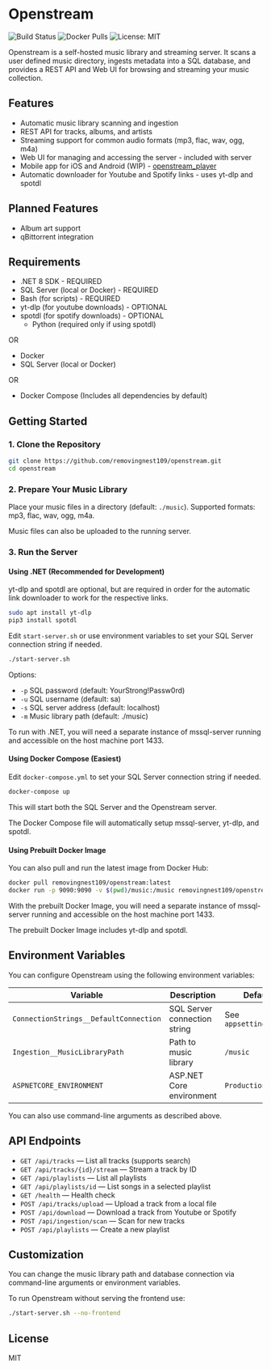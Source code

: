 # Openstream

![Build Status](https://github.com/removingnest109/openstream/actions/workflows/docker-image.yml/badge.svg)
![Docker Pulls](https://img.shields.io/docker/pulls/removingnest109/openstream)
![License: MIT](https://img.shields.io/badge/License-MIT-yellow.svg)

Openstream is a self-hosted music library and streaming server. It scans a user defined music directory, ingests metadata into a SQL database, and provides a REST API and Web UI for browsing and streaming your music collection.

## Features

- Automatic music library scanning and ingestion
- REST API for tracks, albums, and artists
- Streaming support for common audio formats (mp3, flac, wav, ogg, m4a)
- Web UI for managing and accessing the server - included with server
- Mobile app for iOS and Android (WIP) - [openstream_player](https://github.com/removingnest109/openstream_player)
- Automatic downloader for Youtube and Spotify links - uses yt-dlp and spotdl

## Planned Features

- Album art support
- qBittorrent integration

## Requirements

- .NET 8 SDK - REQUIRED
- SQL Server (local or Docker) - REQUIRED
- Bash (for scripts) - REQUIRED
- yt-dlp (for youtube downloads) - OPTIONAL
- spotdl (for spotify downloads) - OPTIONAL
  - Python (required only if using spotdl)

OR

- Docker
- SQL Server (local or Docker)

OR

- Docker Compose (Includes all dependencies by default)

## Getting Started

### 1. Clone the Repository

```bash
git clone https://github.com/removingnest109/openstream.git
cd openstream
```

### 2. Prepare Your Music Library

Place your music files in a directory (default: `./music`). Supported formats: mp3, flac, wav, ogg, m4a.

Music files can also be uploaded to the running server.

### 3. Run the Server

#### Using .NET (Recommended for Development)

yt-dlp and spotdl are optional, but are required in order for the automatic link downloader to work for the respective links.

```bash
sudo apt install yt-dlp
pip3 install spotdl
```

Edit `start-server.sh` or use environment variables to set your SQL Server connection string if needed.

```bash
./start-server.sh
```

Options:

- `-p` SQL password (default: YourStrong!Passw0rd)
- `-u` SQL username (default: sa)
- `-s` SQL server address (default: localhost)
- `-m` Music library path (default: ./music)

To run with .NET, you will need a separate instance of mssql-server running and accessible on the host machine port 1433.

#### Using Docker Compose (Easiest)

Edit `docker-compose.yml` to set your SQL Server connection string if needed.

```bash
docker-compose up
```

This will start both the SQL Server and the Openstream server.

The Docker Compose file will automatically setup mssql-server, yt-dlp, and spotdl.

#### Using Prebuilt Docker Image

You can also pull and run the latest image from Docker Hub:

```bash
docker pull removingnest109/openstream:latest
docker run -p 9090:9090 -v $(pwd)/music:/music removingnest109/openstream:latest
```

With the prebuilt Docker Image, you will need a separate instance of mssql-server running and accessible on the host machine port 1433.

The prebuilt Docker Image includes yt-dlp and spotdl.

## Environment Variables

You can configure Openstream using the following environment variables:

| Variable                | Description                        | Default                        |
|-------------------------|------------------------------------|---------------------------------|
| `ConnectionStrings__DefaultConnection` | SQL Server connection string         | See `appsettings.json`          |
| `Ingestion__MusicLibraryPath`          | Path to music library                | `/music`                       |
| `ASPNETCORE_ENVIRONMENT`               | ASP.NET Core environment             | `Production`                   |

You can also use command-line arguments as described above.

## API Endpoints

- `GET /api/tracks` — List all tracks (supports search)
- `GET /api/tracks/{id}/stream` — Stream a track by ID
- `GET /api/playlists` — List all playlists
- `GET /api/playlists/id` — List songs in a selected playlist
- `GET /health` — Health check
- `POST /api/tracks/upload` — Upload a track from a local file
- `POST /api/download` — Download a track from Youtube or Spotify
- `POST /api/ingestion/scan` — Scan for new tracks
- `POST /api/playlists` — Create a new playlist

## Customization

You can change the music library path and database connection via command-line arguments or environment variables.

To run Openstream without serving the frontend use:

```bash
./start-server.sh --no-frontend
```

## License

MIT
